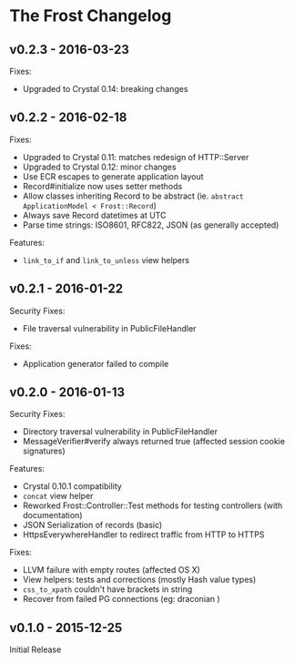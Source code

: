 # The Frost Changelog

## v0.2.3 - 2016-03-23

Fixes:
- Upgraded to Crystal 0.14: breaking changes

## v0.2.2 - 2016-02-18

Fixes:
- Upgraded to Crystal 0.11: matches redesign of HTTP::Server
- Upgraded to Crystal 0.12: minor changes
- Use ECR escapes to generate application layout
- Record#initialize now uses setter methods
- Allow classes inheriting Record to be abstract (ie. `abstract ApplicationModel < Frost::Record`)
- Always save Record datetimes at UTC
- Parse time strings: ISO8601, RFC822, JSON (as generally accepted)

Features:
- `link_to_if` and `link_to_unless` view helpers

## v0.2.1 - 2016-01-22

Security Fixes:
- File traversal vulnerability in PublicFileHandler

Fixes:
- Application generator failed to compile

## v0.2.0 - 2016-01-13

Security Fixes:
- Directory traversal vulnerability in PublicFileHandler
- MessageVerifier#verify always returned true (affected session cookie signatures)

Features:
- Crystal 0.10.1 compatibility
- `concat` view helper
- Reworked Frost::Controller::Test methods for testing controllers (with documentation)
- JSON Serialization of records (basic)
- HttpsEverywhereHandler to redirect traffic from HTTP to HTTPS

Fixes:
- LLVM failure with empty routes (affected OS X)
- View helpers: tests and corrections (mostly Hash value types)
- `css_to_xpath` couldn't have brackets in string
- Recover from failed PG connections (eg: draconian )

## v0.1.0 - 2015-12-25

Initial Release
